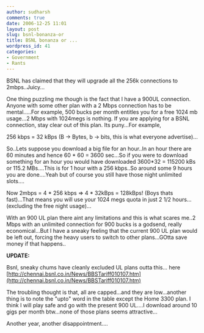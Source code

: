 ```yaml
---
author: sudharsh
comments: true
date: 2006-12-25 11:01
layout: post
slug: bsnl-bonanza-or
title: BSNL bonanza or ...
wordpress_id: 41
categories:
- Government
- Rants
---
```


BSNL has claimed that they will upgrade all the 256k connections to 2mbps..Juicy...

One thing puzzling me though is the fact that I have a 900UL connection. Anyone with some other plan with a 2 Mbps connection has to be mental.....For example, 500 bucks per month entitles you for a free 1024 mb usage...2 Mbps with 1024megs is nothing. If you are applying for a BSNL connection, stay clear out of this plan. Its puny...For example,

256 kbps =  32 kBps (B -> Bytes, b -> bits, this is what everyone advertise)...

So..Lets suppose you download a big file for an hour..In an hour there are 60 minutes and hence 60 * 60 = 3600 sec...So if you were to download something for an hour you would have downloaded 3600*32 =  115200 kBs or 115.2 MBs....This is for 1 hour with a 256 kbps..So around some 9 hours you are done....Yeah but of course you still have those night unlimited slots....

Now 2mbps = 4 * 256 kbps => 4 * 32kBps =  128kBps! (Boys thats fast)...That means you will use your 1024 megs quota in just  2 1/2 hours...(excluding the free night usage)...

With an 900 UL plan there aint any limitations and this is what scares me..2 Mbps with an unlimited connection for 900 bucks is a godsend, really economical...But I have a sneaky feeling that the current 900 UL plan would be left out, forcing the heavy users to switch to other plans...GOtta save money if that happens..

**UPDATE:**

Bsnl, sneaky chums have cleanly excluded UL plans outta this... here [http://chennai.bsnl.co.in/News/BBSTariff010107.htm](http://chennai.bsnl.co.in/News/BBSTariff010107.htm)

The troubling thought is that, all are capped...and they are low...another thing is to note the "upto" word in the table except the Home 3300 plan. I think I will play safe and go with the present 900 UL....I download around 10 gigs per month btw...none of those plans seems attractive...

Another year,  another disappointment....
